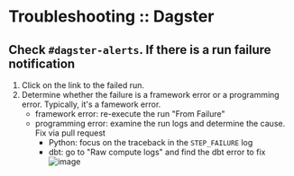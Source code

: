 # Troubleshooting :: Dagster

## Check `#dagster-alerts`. If there is a run failure notification

1.  Click on the link to the failed run.
2.  Determine whether the failure is a framework error or a programming error.
    Typically, it's a famework error.
    - framework error: re-execute the run "From Failure"
    - programming error: examine the run logs and determine the cause. Fix via
      pull request
      - Python: focus on the traceback in the `STEP_FAILURE` log
      - dbt: go to "Raw compute logs" and find the dbt error to fix
        ![image](https://github.com/TEAMSchools/teamster/assets/5003326/63b560bc-75e4-4346-86c5-fe3791ea202b)
